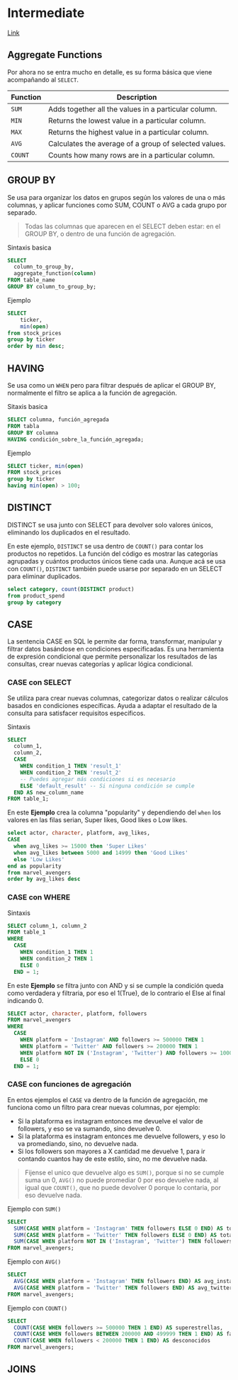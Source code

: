 # Intermediate
[Link](https://datalemur.com/sql-tutorial/intermediate-data-science-sql-intro)

## Aggregate Functions
Por ahora no se entra mucho en detalle, es su forma básica que viene acompañando al ``SELECT``.

| Function | Description                                                    |
|----------|----------------------------------------------------------------|
| `SUM`    | Adds together all the values in a particular column.           |
| `MIN`    | Returns the lowest value in a particular column.               |
| `MAX`    | Returns the highest value in a particular column.              |
| `AVG`    | Calculates the average of a group of selected values.          |
| `COUNT`  | Counts how many rows are in a particular column.               |

## GROUP BY
Se usa para organizar los datos en grupos según los valores de una o más columnas, y aplicar funciones como SUM, COUNT o AVG a cada grupo por separado.

> Todas las columnas que aparecen en el SELECT deben estar: en el GROUP BY, o dentro de una función de agregación.

Sintaxis basica
```sql
SELECT 
  column_to_group_by,
  aggregate_function(column)
FROM table_name
GROUP BY column_to_group_by;
```

Ejemplo
```sql
SELECT 
    ticker, 
    min(open) 
from stock_prices 
group by ticker 
order by min desc;
```

## HAVING
Se usa como un ``WHEN`` pero para filtrar después de aplicar el GROUP BY, normalmente el filtro se aplica a la función de agregación.

Sitaxis basica
```sql
SELECT columna, función_agregada
FROM tabla
GROUP BY columna
HAVING condición_sobre_la_función_agregada;
```

Ejemplo
```sql
SELECT ticker, min(open) 
FROM stock_prices
group by ticker
having min(open) > 100;
```

## DISTINCT
DISTINCT se usa junto con SELECT para devolver solo valores únicos, eliminando los duplicados en el resultado.

En este ejemplo, ``DISTINCT`` se usa dentro de ``COUNT()`` para contar los productos no repetidos. La función del código es mostrar las categorías agrupadas y cuántos productos únicos tiene cada una. Aunque acá se usa con ``COUNT()``, ``DISTINCT`` también puede usarse por separado en un SELECT para eliminar duplicados.

```sql
select category, count(DISTINCT product)
from product_spend 
group by category
```

## CASE
La sentencia CASE en SQL le permite dar forma, transformar, manipular y filtrar datos basándose en condiciones especificadas. Es una herramienta de expresión condicional que permite personalizar los resultados de las consultas, crear nuevas categorías y aplicar lógica condicional.

### CASE con SELECT
Se utiliza para crear nuevas columnas, categorizar datos o realizar cálculos basados en condiciones específicas. Ayuda a adaptar el resultado de la consulta para satisfacer requisitos específicos.

Sintaxis
```sql
SELECT
  column_1,
  column_2,
  CASE 
    WHEN condition_1 THEN 'result_1'
    WHEN condition_2 THEN 'result_2'
    -- Puedes agregar más condiciones si es necesario
    ELSE 'default_result' -- Si ninguna condición se cumple
  END AS new_column_name
FROM table_1;
```

En este **Ejemplo** crea la columna "popularity" y dependiendo del ``when`` los valores en las filas serian, Super likes, Good likes o Low likes.
```sql
select actor, character, platform, avg_likes,
CASE
  when avg_likes >= 15000 then 'Super Likes'
  when avg_likes between 5000 and 14999 then 'Good Likes'
  else 'Low Likes'
end as popularity
from marvel_avengers
order by avg_likes desc
```

### CASE con WHERE
Sintaxis
```sql
SELECT column_1, column_2
FROM table_1
WHERE 
  CASE 
    WHEN condition_1 THEN 1
    WHEN condition_2 THEN 1
    ELSE 0
  END = 1;
```

En este **Ejemplo** se filtra junto con AND y si se cumple la condición queda como verdadera y filtraria, por eso el 1(True), de lo contrario el Else al final indicando 0.
```sql
SELECT actor, character, platform, followers
FROM marvel_avengers
WHERE 
  CASE 
    WHEN platform = 'Instagram' AND followers >= 500000 THEN 1
    WHEN platform = 'Twitter' AND followers >= 200000 THEN 1
    WHEN platform NOT IN ('Instagram', 'Twitter') AND followers >= 100000 THEN 1
    ELSE 0
  END = 1;
```

### CASE con funciones de agregación
En entos ejemplos el `CASE` va dentro de la función de agregación, me funciona como un filtro para crear nuevas columnas, por ejemplo:
- Si la plataforma es instagram entonces me devuelve el valor de followers, y eso se va sumando, sino devuelve 0.
- Si la plataforma es instagram entonces me devuelve followers, y eso lo va promediando, sino, no devuelve nada.
- Si los followers son mayores a X cantidad me devuelve 1, para ir contando cuantos hay de este estilo, sino, no me devuelve nada.

> Fijense el unico que devuelve algo es ``SUM()``, porque si no se cumple suma un 0, ``AVG()`` no puede promediar 0 por eso devuelve nada, al igual que ``COUNT()``, que no puede devolver 0 porque lo contaria, por eso devuelve nada.

Ejemplo con ``SUM()``
```sql
SELECT
  SUM(CASE WHEN platform = 'Instagram' THEN followers ELSE 0 END) AS total_instagram,
  SUM(CASE WHEN platform = 'Twitter' THEN followers ELSE 0 END) AS total_twitter,
  SUM(CASE WHEN platform NOT IN ('Instagram', 'Twitter') THEN followers ELSE 0 END) AS total_otras
FROM marvel_avengers;
```

Ejemplo con ``AVG()``
```sql
SELECT 
  AVG(CASE WHEN platform = 'Instagram' THEN followers END) AS avg_instagram,
  AVG(CASE WHEN platform = 'Twitter' THEN followers END) AS avg_twitter
FROM marvel_avengers;
```

Ejemplo con ``COUNT()``
```sql
SELECT 
  COUNT(CASE WHEN followers >= 500000 THEN 1 END) AS superestrellas,
  COUNT(CASE WHEN followers BETWEEN 200000 AND 499999 THEN 1 END) AS famosos,
  COUNT(CASE WHEN followers < 200000 THEN 1 END) AS desconocidos
FROM marvel_avengers;
```

## JOINS
